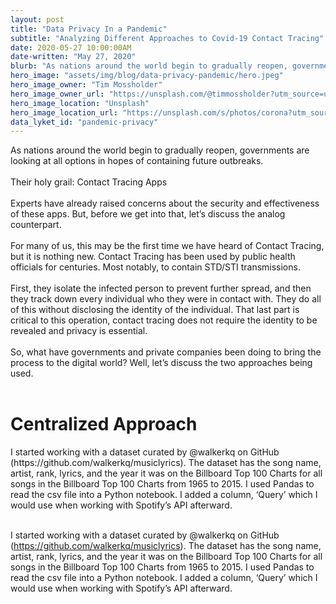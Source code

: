 ```yaml
---
layout: post
title: "Data Privacy In a Pandemic"
subtitle: "Analyzing Different Approaches to Covid-19 Contact Tracing"
date: 2020-05-27 10:00:00AM
date-written: "May 27, 2020"
blurb: "As nations around the world begin to gradually reopen, governments are looking at all options in hopes of containing future outbreaks Their holy grail: Contact Tracing Apps"
hero_image: "assets/img/blog/data-privacy-pandemic/hero.jpeg"
hero_image_owner: "Tim Mossholder"
hero_image_owner_url: "https://unsplash.com/@timmossholder?utm_source=unsplash&utm_medium=referral&utm_content=creditCopyText"
hero_image_location: "Unsplash"
hero_image_location_url: "https://unsplash.com/s/photos/corona?utm_source=unsplash&utm_medium=referral&utm_content=creditCopyText"
data_lyket_id: "pandemic-privacy"
---
```


As nations around the world begin to gradually reopen, governments are looking at all options in hopes of containing future outbreaks.
<br> <br>
Their holy grail: Contact Tracing Apps
<br><br>
Experts have already raised concerns about the security and effectiveness of these apps. But, before we get into that, let’s discuss the analog counterpart.
<br><br>
For many of us, this may be the first time we have heard of Contact Tracing, but it is nothing new. Contact Tracing has been used by public health officials for centuries. Most notably, to contain STD/STI transmissions.
<br><br>
First, they isolate the infected person to prevent further spread, and then they track down every individual who they were in contact with. They do all of this without disclosing the identity of the individual. That last part is critical to this operation, contact tracing does not require the identity to be revealed and privacy is essential.
<br><br>
So, what have governments and private companies been doing to bring the process to the digital world? Well, let’s discuss the two approaches being used.
<br><br>
<h1 class="text-2xl pt-5">Centralized Approach</h1>
I started working with a dataset curated by @walkerkq on GitHub (https://github.com/walkerkq/musiclyrics). The dataset has the song name, artist, rank, lyrics, and the year it was on the Billboard Top 100 Charts for all songs in the Billboard Top 100 Charts from 1965 to 2015. I used Pandas to read the csv file into a Python notebook. I added a column, ‘Query’ which I would use when working with Spotify’s API afterward.
<br><br>


I started working with a dataset curated by @walkerkq on GitHub (https://github.com/walkerkq/musiclyrics). The dataset has the song name, artist, rank, lyrics, and the year it was on the Billboard Top 100 Charts for all songs in the Billboard Top 100 Charts from 1965 to 2015. I used Pandas to read the csv file into a Python notebook. I added a column, ‘Query’ which I would use when working with Spotify’s API afterward.
